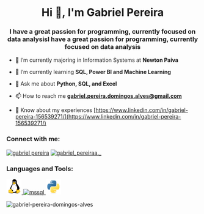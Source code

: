 <h1 align="center">Hi 👋, I'm Gabriel Pereira</h1>
<h3 align="center">I have a great passion for programming, currently focused on data analysisI have a great passion for programming, currently focused on data analysis</h3>

- 🔭 I’m currently majoring in Information Systems at **Newton Paiva**

- 🌱 I’m currently learning **SQL, Power BI and Machine Learning**

- 💬 Ask me about **Python, SQL, and Excel**

- 📫 How to reach me **gabriel.pereira.domingos.alves@gmail.com**

- 📄 Know about my experiences [https://www.linkedin.com/in/gabriel-pereira-156539271/](https://www.linkedin.com/in/gabriel-pereira-156539271/)

<h3 align="left">Connect with me:</h3>
<p align="left">
<a href="https://linkedin.com/in/gabriel pereira" target="blank"><img align="center" src="https://raw.githubusercontent.com/rahuldkjain/github-profile-readme-generator/master/src/images/icons/Social/linked-in-alt.svg" alt="gabriel pereira" height="30" width="40" /></a>
<a href="https://instagram.com/gabriel_pereiraa._" target="blank"><img align="center" src="https://raw.githubusercontent.com/rahuldkjain/github-profile-readme-generator/master/src/images/icons/Social/instagram.svg" alt="gabriel_pereiraa._" height="30" width="40" /></a>
</p>

<h3 align="left">Languages and Tools:</h3>
<p align="left"> <a href="https://www.linux.org/" target="_blank" rel="noreferrer"> <img src="https://raw.githubusercontent.com/devicons/devicon/master/icons/linux/linux-original.svg" alt="linux" width="40" height="40"/> </a> <a href="https://www.microsoft.com/en-us/sql-server" target="_blank" rel="noreferrer"> <img src="https://www.svgrepo.com/show/303229/microsoft-sql-server-logo.svg" alt="mssql" width="40" height="40"/> </a> <a href="https://www.python.org" target="_blank" rel="noreferrer"> <img src="https://raw.githubusercontent.com/devicons/devicon/master/icons/python/python-original.svg" alt="python" width="40" height="40"/> </a> </p>

<p><img align="center" src="https://github-readme-stats.vercel.app/api/top-langs?username=gabriel-pereira-domingos-alves&show_icons=true&locale=en&layout=compact" alt="gabriel-pereira-domingos-alves" /></p>
